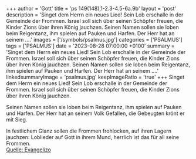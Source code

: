 +++
author = 'Gott'
title = 'ps 149(148),1-2.3-4.5-6a.9b'
layout = 'post'
description = 'Singet dem Herrn ein neues Lied! Sein Lob erschalle in der Gemeinde der Frommen. Israel soll sich über seinen Schöpfer freuen, die Kinder Zions über ihren König jauchzen.  Seinen Namen sollen sie loben beim Reigentanz, ihm spielen auf Pauken und Harfen. Der Herr hat an seinem ....'
images = ['/symbols/psalmus.jpg']
categories = ['PSALMUS']
tags = ['PSALMUS']
date = '2023-08-28 07:00:00 +0100'
summary = 'Singet dem Herrn ein neues Lied! Sein Lob erschalle in der Gemeinde der Frommen. Israel soll sich über seinen Schöpfer freuen, die Kinder Zions über ihren König jauchzen.  Seinen Namen sollen sie loben beim Reigentanz, ihm spielen auf Pauken und Harfen. Der Herr hat an seinem ....'
linkedsummaryImage = 'psalmus.jpg'
keepImageRatio = 'true'
+++
Singet dem Herrn ein neues Lied!
Sein Lob erschalle in der Gemeinde der Frommen.
Israel soll sich über seinen Schöpfer freuen,
die Kinder Zions über ihren König jauchzen.

Seinen Namen sollen sie loben beim Reigentanz,
ihm spielen auf Pauken und Harfen.
Der Herr hat an seinem Volk Gefallen,
die Gebeugten krönt er mit Sieg.<!--more-->

In festlichem Glanz sollen die Frommen frohlocken,
auf ihren Lagern jauchzen:
Loblieder auf Gott in ihrem Mund,
herrlich ist das für all seine Frommen.<br> [Quelle: Evangelizo](https://evangeliumtagfuertag.org/DE/gospel)
